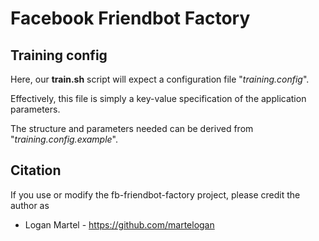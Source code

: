# Facebook Friendbot Factory

## Training config

Here, our **train.sh** script will expect a configuration file "_training.config_".

Effectively, this file is simply a key-value specification of the application parameters.

The structure and parameters needed can be derived from "_training.config.example_". 
 
## Citation

If you use or modify the fb-friendbot-factory project, please credit the author as

* Logan Martel - https://github.com/martelogan
